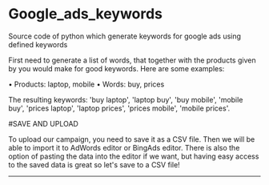 # Google_ads_keywords
Source code of python which generate keywords for google ads using defined keywords

First need to generate a list of words, that together with the products given by you would make for good keywords. Here are some 
examples:
   
   • Products: laptop, mobile 
    • Words: buy, prices 
    
    
The resulting keywords: 'buy laptop', 'laptop buy', 'buy mobile', 'mobile buy', 'prices laptop', 'laptop prices', 'prices mobile', 'mobile prices'.

#SAVE AND UPLOAD

To upload our campaign, you need to save it as a CSV file. Then we will be able to import it to AdWords editor or BingAds editor. There is also the option of pasting the data into the editor if we want, but having easy access to the saved data is great so let's save to a CSV file!

-----------------------------------------------------------------------------------------------------------------------------------
